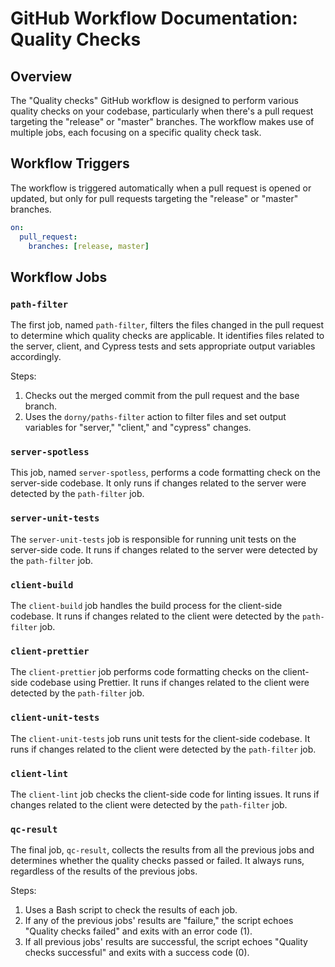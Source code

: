 # GitHub Workflow Documentation: Quality Checks

## Overview

The "Quality checks" GitHub workflow is designed to perform various quality checks on your codebase, particularly when there's a pull request targeting the "release" or "master" branches. The workflow makes use of multiple jobs, each focusing on a specific quality check task.

## Workflow Triggers

The workflow is triggered automatically when a pull request is opened or updated, but only for pull requests targeting the "release" or "master" branches.

```yaml
on:
  pull_request:
    branches: [release, master]
```

## Workflow Jobs

### `path-filter`

The first job, named `path-filter`, filters the files changed in the pull request to determine which quality checks are applicable. It identifies files related to the server, client, and Cypress tests and sets appropriate output variables accordingly.

Steps:

1. Checks out the merged commit from the pull request and the base branch.
2. Uses the `dorny/paths-filter` action to filter files and set output variables for "server," "client," and "cypress" changes.

### `server-spotless`

This job, named `server-spotless`, performs a code formatting check on the server-side codebase. It only runs if changes related to the server were detected by the `path-filter` job.

### `server-unit-tests`

The `server-unit-tests` job is responsible for running unit tests on the server-side code. It runs if changes related to the server were detected by the `path-filter` job.

### `client-build`

The `client-build` job handles the build process for the client-side codebase. It runs if changes related to the client were detected by the `path-filter` job.

### `client-prettier`

The `client-prettier` job performs code formatting checks on the client-side codebase using Prettier. It runs if changes related to the client were detected by the `path-filter` job.

### `client-unit-tests`

The `client-unit-tests` job runs unit tests for the client-side codebase. It runs if changes related to the client were detected by the `path-filter` job.

### `client-lint`

The `client-lint` job checks the client-side code for linting issues. It runs if changes related to the client were detected by the `path-filter` job.

### `qc-result`

The final job, `qc-result`, collects the results from all the previous jobs and determines whether the quality checks passed or failed. It always runs, regardless of the results of the previous jobs.

Steps:

1. Uses a Bash script to check the results of each job.
2. If any of the previous jobs' results are "failure," the script echoes "Quality checks failed" and exits with an error code (1).
3. If all previous jobs' results are successful, the script echoes "Quality checks successful" and exits with a success code (0).
